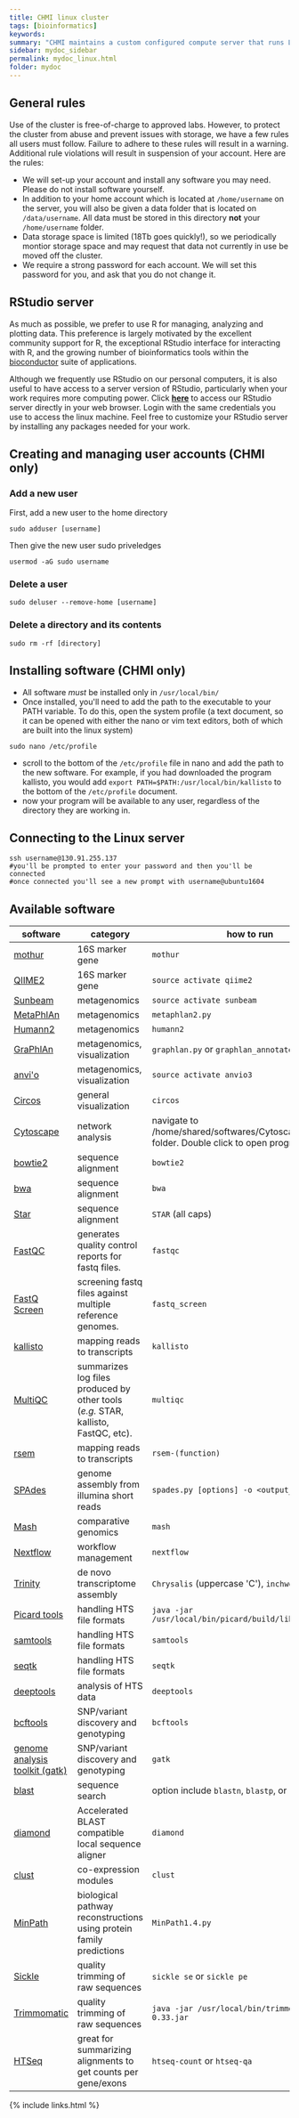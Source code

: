 ```yaml
---
title: CHMI linux cluster
tags: [bioinformatics]
keywords:
summary: "CHMI maintains a custom configured compute server that runs Linux Ubuntu 16.04 LTS.  This machine has two 6-core Intel Xeon E5-2643v4 CPUs (12 cores total), 512 Gb of RAM and 18Tb of RAID1 storage.  If you are a PennVet lab and wish to use this machine, please contact Dan Beiting (beiting@upenn.edu) for more information."
sidebar: mydoc_sidebar
permalink: mydoc_linux.html
folder: mydoc
---
```


## General rules
Use of the cluster is free-of-charge to approved labs.  However, to protect the cluster from abuse and prevent issues with storage, we have a few rules all users must follow.  Failure to adhere to these rules will result in a warning. Additional rule violations will result in suspension of your account.  Here are the rules:

* We will set-up your account and install any software you may need.  Please do not install software yourself.
* In addition to your home account which is located at ```/home/username``` on the server, you will also be given a data folder that is located on ```/data/username```.  All data must be stored in this directory **not** your ```/home/username``` folder.
* Data storage space is limited (18Tb goes quickly!), so we periodically montior storage space and may request that data not currently in use be moved off the cluster.
* We require a strong password for each account.  We will set this password for you, and ask that you do not change it.

## RStudio server
As much as possible, we prefer to use R for managing, analyzing and plotting data.  This preference is largely motivated by the excellent community support for R, the exceptional RStudio interface for interacting with R, and the growing number of bioinformatics tools within the [bioconductor](https://www.bioconductor.org/) suite of applications.

Although we frequently use RStudio on our personal computers, it is also useful to have access to a server version of RStudio, particularly when your work requires more computing power.  Click [**here**](http://130.91.255.137:8787) to access our RStudio server directly in your web browser.  Login with the same credentials you use to access the linux machine.  Feel free to customize your RStudio server by installing any packages needed for your work.

## Creating and managing user accounts (CHMI only)

### Add a new user
First, add a new user to the home directory
```
sudo adduser [username] 
```
Then give the new user sudo priveledges
```
usermod -aG sudo username 
```
### Delete a user
```
sudo deluser --remove-home [username]
```

### Delete a directory and its contents
```
sudo rm -rf [directory]
```

## Installing software (CHMI only)
* All software *must* be installed only in ```/usr/local/bin/```
* Once installed, you'll need to add the path to the executable to your PATH variable. To do this, open the system profile (a text document, so it can be opened with either the nano or vim text editors, both of which are built into the linux system)
```
sudo nano /etc/profile
```
* scroll to the bottom of the ```/etc/profile``` file in nano and add the path to the new software.  For example, if you had downloaded the program kallisto, you would add ```export PATH=$PATH:/usr/local/bin/kallisto``` to the bottom of the ```/etc/profile``` document.
* now your program will be available to any user, regardless of the directory they are working in.

## Connecting to the Linux server

```
ssh username@130.91.255.137
#you'll be prompted to enter your password and then you'll be connected
#once connected you'll see a new prompt with username@ubuntu1604
```


## Available software

| software                                                                    | category                             | how to run                                                                                |
|-----------------------------------------------------------------------------|--------------------------------------|-------------------------------------------------------------------------------------------|
| [mothur](https://www.mothur.org/)                                           | 16S marker gene                      | ```mothur```                                                                              |
| [QIIME2](https://qiime2.org/)                                               | 16S marker gene                      | ```source activate qiime2```                                                              |
| [Sunbeam](https://github.com/eclarke/sunbeam/blob/master/Readme.md)         | metagenomics                         | ```source activate sunbeam```                                                             |
| [MetaPhlAn](https://bitbucket.org/biobakery/metaphlan2)                     | metagenomics                         | ```metaphlan2.py```                                                                       |
| [Humann2](https://huttenhower.sph.harvard.edu/humann2)                     | metagenomics                         | ```humann2```                                                                       |
| [GraPhlAn](https://bitbucket.org/nsegata/graphlan/wiki/Home)                | metagenomics, visualization          | ```graphlan.py``` or ```graphlan_annotate.py```                                                                         |
| [anvi'o](https://github.com/merenlab/anvio)                                 | metagenomics, visualization          | ```source activate anvio3```                                                              |
| [Circos](http://circos.ca/)                                                 | general visualization                | ```circos```                                                                              |
| [Cytoscape](http://www.cytoscape.org/)                                      | network analysis                     | navigate to /home/shared/softwares/Cytoscape_v3.5.1 folder.  Double click to open program |
| [bowtie2](http://bowtie-bio.sourceforge.net/bowtie2/index.shtml)            | sequence alignment                   | ```bowtie2```                                                                             |
| [bwa](http://bio-bwa.sourceforge.net/)                                      | sequence alignment                   | ```bwa```                                                                                 |
| [Star](https://github.com/alexdobin/STAR)                                   | sequence alignment                   | ```STAR``` (all caps)                                                                     |
| [FastQC](https://www.bioinformatics.babraham.ac.uk/projects/fastqc/)                                   | generates quality control reports for fastq files.                   | ```fastqc```                                                                     |
| [FastQ Screen](https://www.bioinformatics.babraham.ac.uk/projects/fastq_screen/)                                   | screening fastq files against multiple reference genomes.                   | ```fastq_screen```                                                                     |
| [kallisto](https://pachterlab.github.io/kallisto/)                          | mapping reads to transcripts         | ```kallisto```                                                                            |
| [MultiQC](http://multiqc.info)                                   | summarizes log files produced by other tools (*e.g.* STAR, kallisto, FastQC, etc).                   | ```multiqc```                                                                     |
| [rsem](https://github.com/deweylab/RSEM)                                    | mapping reads to transcripts         | ```rsem-(function)```                                                                     |
| [SPAdes](http://cab.spbu.ru/software/spades/)                                    | genome assembly from illumina short reads         | ```spades.py [options] -o <output_dir>```                                                                     |
| [Mash](http://mash.readthedocs.io/en/latest/)                               | comparative genomics                 | ```mash```                                                                                |
| [Nextflow](https://www.nextflow.io)                                         | workflow management                  | ```nextflow```                                                                            |
| [Trinity](https://github.com/trinityrnaseq/trinityrnaseq/wiki)              | de novo transcriptome assembly       | ```Chrysalis``` (uppercase 'C'), ```inchworm```                                           |
| [Picard tools](http://broadinstitute.github.io/picard/)                     | handling HTS file formats            | ```java -jar /usr/local/bin/picard/build/libs/picard.jar```                                                                              |
| [samtools](http://samtools.sourceforge.net/)                                | handling HTS file formats            | ```samtools```                                                                            |
| [seqtk](https://github.com/lh3/seqtk)                                       | handling HTS file formats            | ```seqtk```                                                                               |
| [deeptools](https://deeptools.readthedocs.io/en/latest/)                    | analysis of HTS data                 | ```deeptools```                                                                           |
| [bcftools](https://samtools.github.io/bcftools/bcftools.html)               | SNP/variant discovery and genotyping | ```bcftools```                                                                            |
| [genome analysis toolkit (gatk)](https://software.broadinstitute.org/gatk/) | SNP/variant discovery and genotyping | ```gatk```                    |
| [blast](https://blast.ncbi.nlm.nih.gov/Blast.cgi)                           | sequence search                      | option include ```blastn```, ```blastp```, or ```blastx```                                |
| [diamond](https://github.com/bbuchfink/diamond)                           | Accelerated BLAST compatible local sequence aligner                     | ```diamond```                                |
| [clust](https://github.com/BaselAbujamous/clust)                            | co-expression modules                | ```clust```                                                                               |
| [MinPath](http://omics.informatics.indiana.edu/MinPath/)                            | biological pathway reconstructions using protein family predictions                | ```MinPath1.4.py```                                                                               |
| [Sickle](https://github.com/najoshi/sickle)                            | quality trimming of raw sequences                | ```sickle se``` or ```sickle pe```                                                                               |
| [Trimmomatic](http://www.usadellab.org/cms/?page=trimmomatic)                            | quality trimming of raw sequences                | ```java -jar /usr/local/bin/trimmomatic-0.33.jar```                                                                               |
| [HTSeq](https://htseq.readthedocs.io/en/release_0.10.0/)                            | great for summarizing alignments to get counts per gene/exons                | ```htseq-count``` or ```htseq-qa```                                                                               |
{% include links.html %}

